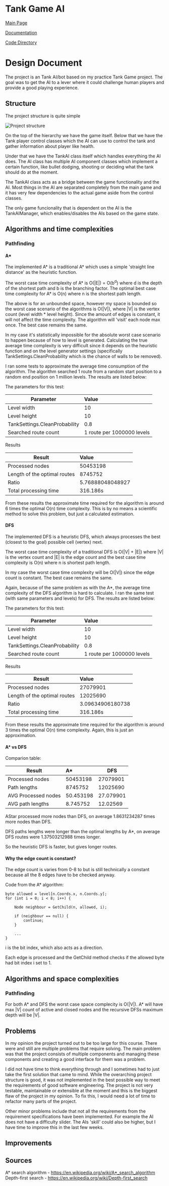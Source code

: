# Tank Game AI

[Main Page](https://github.com/porrasm/tiralabra-tank-game-ai)

[Documentation](https://github.com/porrasm/tiralabra-tank-game-ai/tree/master/Documentation/)

[Code Directory](https://github.com/porrasm/tiralabra-tank-game-ai/tree/master/Assets/_Assets/Scripts/Games/TankGame/TankAI/)

# Design Document

The project is an Tank AI/bot based on my practice Tank Game project. The goal was to get the AI to a lever where it could challenge human players and provide a good playing experience.

## Structure

The project structure is quite simple

![Project structure](https://github.com/porrasm/tiralabra-tank-game-ai/blob/master/Documentation/resources/project_structure.png)

On the top of the hierarchy we have the game itself. Below that we have the Tank player control classes which the AI can use to control the tank and gather information about player like health.

Under that we have the TankAI class itself which handles everything the AI does. The AI class has multiple AI component classes which implement a certain function, like bullet dodging, shooting or deciding what the tank should do at the moment. 

The TankAI class acts as a bridge between the game functionality and the AI. Most things in the AI are separated completely from the main game and it has very few dependencies to the actual game aside from the control classes.

The only game funcionality that is dependent on the AI is the TankAIManager, which enables/disables the AIs based on the game state.

## Algorithms and time complexities

### Pathfinding

#### A*

The implemented A* is a traditional A* which uses a simple 'straight line distance' as the heuristic function.

The worst case time complexity of A* is O(|E|) = O(b<sup>d</sup>) where d is the depth of the shortest path and b is the branching factor. The optimal best case time complexity for A* is O(n) where n is the shortest path length.

The above is for an unbounded space, however my space is bounded so the worst case scenario of the algorithms is O(|V|), where |V| is the vertex count (level width * level height). Since the amount of edges is constant, it will not affect the time complexity. The algorithm will 'visit' each node max once. The best case remains the same.

In my case it's statistically impossible for the absolute worst case scenario to happen because of how to level is generated. Calculating the true average time complexity is very difficult since it depends on the heuristic function and on the level generator settings (specifically TankSettings.CleanProbability which is the chance of walls to be removed). 

I ran some tests to approximate the average time consumption of the algorithm. The algorithm searched 1 route from a random start position to a random end position on 1 million levels. The results are listed below:

The parameters for this test:

| Parameter     | Value          
| ------------- |:-------------|
| Level width     | 10 | 
| Level height     | 10      | 
| TankSettings.CleanProbability | 0.8     |
| Searched route count | 1 route per 1000000 levels  |


Results

| Result     | Value          
| ------------- |:-------------|
| Processed nodes     | 50453198 | 
| Length of the optimal routes     | 8745752      | 
| Ratio | 5.76888048048927    |
| Total processing time | 316.186s  |

From these results the approximate time required for the algorithm is around 6 times the optimal O(n) time complexity. This is by no means a scientific method to solve this problem, but just a calculated estimation.

#### DFS

The implemented DFS is a heuristic DFS, which always processes the best (closest to the goal) possible cell (vertex) next.

The worst case time complexity of a traditional DFS is O(|V| + |E|) where |V| is the vertex count and |E| is the edge count and the best case time complexity is O(n) where n is shortest path length. 

In my case the worst case time complexity will be O(|V|) since the edge count is constant. The best case remains the same.

Again, because of the same problem as with the A*, the average time complexity of the DFS algorithm is hard to calculate. I ran the same test (with same parameters and levels) for DFS. The results are listed below:

The parameters for this test:

| Parameter     | Value          
| ------------- |:-------------|
| Level width     | 10 | 
| Level height     | 10      | 
| TankSettings.CleanProbability | 0.8     |
| Searched route count | 1 route per 1000000 levels  |

Results

| Result     | Value          
| ------------- |:-------------|
| Processed nodes     | 27079901 | 
| Length of the optimal routes     | 12025690      | 
| Ratio | 3.09634906180738    |
| Total processing time | 316.186s  |

From these results the approximate time required for the algorithm is around 3 times the optimal O(n) time complexity. Again, this is just an approximation.

#### A* vs DFS

Comparion table:

| Result        | A*            | DFS   |
| ------------- |:-------------| -----|
| Processed nodes     | 50453198| 27079901 |
| Path lengths     | 8745752      |   12025690 |
| AVG Processed nodes     | 50.453198| 27.079901 |
| AVG path lengths     | 8.745752      |   12.02569 |


AStar processed more nodes than DFS, on average 1.8631234287 times more nodes than DFS.

DFS paths lengths were longer than the optimal lengths by A*, on average DFS routes were 1.37503212988 times longer.

So the heuristic DFS is faster, but gives longer routes.

#### Why the edge count is constant?

The edge count is varies from 0-8 to but is still technically a constant because all the 8 edges have to be checked anyway.

Code from the A* algorithm:
```
byte allowed = level[n.Coords.x, n.Coords.y];
for (int i = 0; i < 8; i++) {

    Node neighbour = GetChild(n, allowed, i);

    if (neighbour == null) {
        continue;
    }

    ...
}
```

i is the bit index, which also acts as a direction.

Each edge is processed and the GetChild method checks if the allowed byte had bit index i set to 1.


## Algorithms and space complexities

### Pathfinding

For both A* and DFS the worst case space complecity is O(|V|). A* will have max |V| count of active and closed nodes and the recursive DFSs maximum depth will be |V|.

## Problems

In my opinion the project turned out to be too large for this course. There were and still are multiple problems that require solving. The main problem was that the project consists of multiple components and managing these components and creating a good interface for them was a problem.

I did not have time to think everything through and I sometimes had to just take the first solution that came to mind. While the overarching project structure is good, it was not implemented in the best possible way to meet the requirements of good software engineering. The project is not very testable, maintainable or extensible at the moment and this is the biggest flaw of the project in my opinion. To fix this, I would need a lot of time to refactor many parts of the project.

Other minor problems include that not all the requirements from the requirement specifications have been implemented. For example the AI does not have a difficulty slider. The AIs 'skill' could also be higher, but I have time to improve this in the last few weeks.

## Improvements

## Sources

A* search algorithm - https://en.wikipedia.org/wiki/A*_search_algorithm
Depth-first search - https://en.wikipedia.org/wiki/Depth-first_search